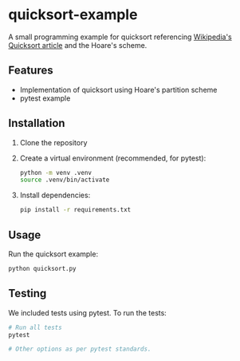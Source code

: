 # quicksort-example

A small programming example for quicksort referencing [Wikipedia's Quicksort article](https://en.wikipedia.org/wiki/Quicksort) and the Hoare's scheme.

## Features

- Implementation of quicksort using Hoare's partition scheme
- pytest example

## Installation

1. Clone the repository
2. Create a virtual environment (recommended, for pytest):

   ```bash
   python -m venv .venv
   source .venv/bin/activate 
   ```

3. Install dependencies:

   ```bash
   pip install -r requirements.txt
   ```

## Usage

Run the quicksort example:

```bash
python quicksort.py
```

## Testing

We included  tests using pytest. To run the tests:

```bash
# Run all tests
pytest

# Other options as per pytest standards.